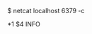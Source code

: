 $ netcat localhost 6379 -c

*1<Ctrl-V><enter><enter>
$4<Ctrl-V><enter><enter>
INFO<Ctrl-V><enter><enter>
